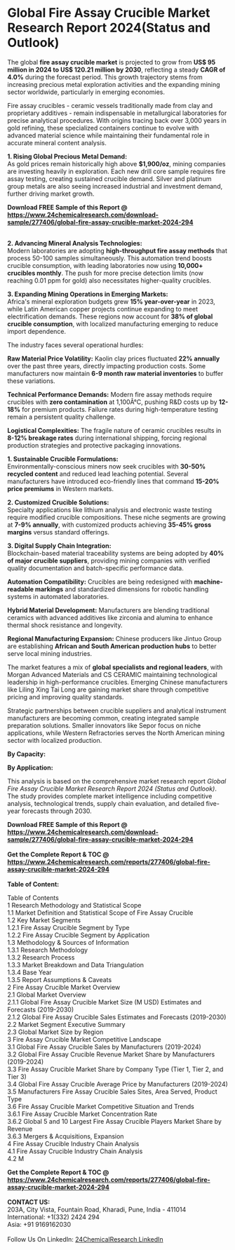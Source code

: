 <h1>Global Fire Assay Crucible Market Research Report 2024(Status and Outlook)</h1><p>The global <strong>fire assay crucible market</strong> is projected to grow from <strong>US$ 95 million in 2024 to US$ 120.21 million by 2030</strong>, reflecting a steady <strong>CAGR of 4.0%</strong> during the forecast period. This growth trajectory stems from increasing precious metal exploration activities and the expanding mining sector worldwide, particularly in emerging economies.</p><p>Fire assay crucibles - ceramic vessels traditionally made from clay and proprietary additives - remain indispensable in metallurgical laboratories for precise analytical procedures. With origins tracing back over 3,000 years in gold refining, these specialized containers continue to evolve with advanced material science while maintaining their fundamental role in accurate mineral content analysis.</p><p><strong>1. Rising Global Precious Metal Demand:</strong><br>
As gold prices remain historically high above <strong>$1,900/oz</strong>, mining companies are investing heavily in exploration. Each new drill core sample requires fire assay testing, creating sustained crucible demand. Silver and platinum group metals are also seeing increased industrial and investment demand, further driving market growth.</p><div><b>Download FREE Sample of this Report @ 
            <a href="https://www.24chemicalresearch.com/download-sample/277406/global-fire-assay-crucible-market-2024-294">
            https://www.24chemicalresearch.com/download-sample/277406/global-fire-assay-crucible-market-2024-294</a></b></div><br><p><strong>2. Advancing Mineral Analysis Technologies:</strong><br>
Modern laboratories are adopting <strong>high-throughput fire assay methods</strong> that process 50-100 samples simultaneously. This automation trend boosts crucible consumption, with leading laboratories now using <strong>10,000+ crucibles monthly</strong>. The push for more precise detection limits (now reaching 0.01 ppm for gold) also necessitates higher-quality crucibles.</p><p><strong>3. Expanding Mining Operations in Emerging Markets:</strong><br>
Africa's mineral exploration budgets grew <strong>15% year-over-year</strong> in 2023, while Latin American copper projects continue expanding to meet electrification demands. These regions now account for <strong>38% of global crucible consumption</strong>, with localized manufacturing emerging to reduce import dependence.</p><p>The industry faces several operational hurdles:</p><p><strong>Raw Material Price Volatility:</strong> Kaolin clay prices fluctuated <strong>22% annually</strong> over the past three years, directly impacting production costs. Some manufacturers now maintain <strong>6-9 month raw material inventories</strong> to buffer these variations.</p><p><strong>Technical Performance Demands:</strong> Modern fire assay methods require crucibles with <strong>zero contamination</strong> at 1,100Â°C, pushing R&amp;D costs up by <strong>12-18%</strong> for premium products. Failure rates during high-temperature testing remain a persistent quality challenge.</p><p><strong>Logistical Complexities:</strong> The fragile nature of ceramic crucibles results in <strong>8-12% breakage rates</strong> during international shipping, forcing regional production strategies and protective packaging innovations.</p><p><strong>1. Sustainable Crucible Formulations:</strong><br>
Environmentally-conscious miners now seek crucibles with <strong>30-50% recycled content</strong> and reduced lead leaching potential. Several manufacturers have introduced eco-friendly lines that command <strong>15-20% price premiums</strong> in Western markets.</p><p><strong>2. Customized Crucible Solutions:</strong><br>
Specialty applications like lithium analysis and electronic waste testing require modified crucible compositions. These niche segments are growing at <strong>7-9% annually</strong>, with customized products achieving <strong>35-45% gross margins</strong> versus standard offerings.</p><p><strong>3. Digital Supply Chain Integration:</strong><br>
Blockchain-based material traceability systems are being adopted by <strong>40% of major crucible suppliers</strong>, providing mining companies with verified quality documentation and batch-specific performance data.</p><p><strong>Automation Compatibility:</strong> Crucibles are being redesigned with <strong>machine-readable markings</strong> and standardized dimensions for robotic handling systems in automated laboratories.</p><p><strong>Hybrid Material Development:</strong> Manufacturers are blending traditional ceramics with advanced additives like zirconia and alumina to enhance thermal shock resistance and longevity.</p><p><strong>Regional Manufacturing Expansion:</strong> Chinese producers like Jintuo Group are establishing <strong>African and South American production hubs</strong> to better serve local mining industries.</p><p>The market features a mix of <strong>global specialists and regional leaders</strong>, with Morgan Advanced Materials and CS CERAMIC maintaining technological leadership in high-performance crucibles. Emerging Chinese manufacturers like Liling Xing Tai Long are gaining market share through competitive pricing and improving quality standards.</p><p>Strategic partnerships between crucible suppliers and analytical instrument manufacturers are becoming common, creating integrated sample preparation solutions. Smaller innovators like Sepor focus on niche applications, while Western Refractories serves the North American mining sector with localized production.</p><p><strong>By Capacity:</strong></p><p><strong>By Application:</strong></p><p>This analysis is based on the comprehensive market research report <em>Global Fire Assay Crucible Market Research Report 2024 (Status and Outlook)</em>. The study provides complete market intelligence including competitive analysis, technological trends, supply chain evaluation, and detailed five-year forecasts through 2030.</p><div><b>Download FREE Sample of this Report @ 
            <a href="https://www.24chemicalresearch.com/download-sample/277406/global-fire-assay-crucible-market-2024-294">
            https://www.24chemicalresearch.com/download-sample/277406/global-fire-assay-crucible-market-2024-294</a></b></div><br><div><b>Get the Complete Report & TOC @ 
            <a href="https://www.24chemicalresearch.com/reports/277406/global-fire-assay-crucible-market-2024-294">
            https://www.24chemicalresearch.com/reports/277406/global-fire-assay-crucible-market-2024-294</a></b></div><br>
            <b>Table of Content:</b><p>Table of Contents<br />
1 Research Methodology and Statistical Scope<br />
1.1 Market Definition and Statistical Scope of Fire Assay Crucible<br />
1.2 Key Market Segments<br />
1.2.1 Fire Assay Crucible Segment by Type<br />
1.2.2 Fire Assay Crucible Segment by Application<br />
1.3 Methodology & Sources of Information<br />
1.3.1 Research Methodology<br />
1.3.2 Research Process<br />
1.3.3 Market Breakdown and Data Triangulation<br />
1.3.4 Base Year<br />
1.3.5 Report Assumptions & Caveats<br />
2 Fire Assay Crucible Market Overview<br />
2.1 Global Market Overview<br />
2.1.1 Global Fire Assay Crucible Market Size (M USD) Estimates and Forecasts (2019-2030)<br />
2.1.2 Global Fire Assay Crucible Sales Estimates and Forecasts (2019-2030)<br />
2.2 Market Segment Executive Summary<br />
2.3 Global Market Size by Region<br />
3 Fire Assay Crucible Market Competitive Landscape<br />
3.1 Global Fire Assay Crucible Sales by Manufacturers (2019-2024)<br />
3.2 Global Fire Assay Crucible Revenue Market Share by Manufacturers (2019-2024)<br />
3.3 Fire Assay Crucible Market Share by Company Type (Tier 1, Tier 2, and Tier 3)<br />
3.4 Global Fire Assay Crucible Average Price by Manufacturers (2019-2024)<br />
3.5 Manufacturers Fire Assay Crucible Sales Sites, Area Served, Product Type<br />
3.6 Fire Assay Crucible Market Competitive Situation and Trends<br />
3.6.1 Fire Assay Crucible Market Concentration Rate<br />
3.6.2 Global 5 and 10 Largest Fire Assay Crucible Players Market Share by Revenue<br />
3.6.3 Mergers & Acquisitions, Expansion<br />
4 Fire Assay Crucible Industry Chain Analysis<br />
4.1 Fire Assay Crucible Industry Chain Analysis<br />
4.2 M</p><div><b>Get the Complete Report & TOC @ 
            <a href="https://www.24chemicalresearch.com/reports/277406/global-fire-assay-crucible-market-2024-294">
            https://www.24chemicalresearch.com/reports/277406/global-fire-assay-crucible-market-2024-294</a></b></div><br><b>CONTACT US:</b><br>
            203A, City Vista, Fountain Road, Kharadi, Pune, India - 411014<br>
            International: +1(332) 2424 294<br>
            Asia: +91 9169162030 <br><br>
            Follow Us On LinkedIn: <a href="https://www.linkedin.com/company/24chemicalresearch/">24ChemicalResearch LinkedIn</a>